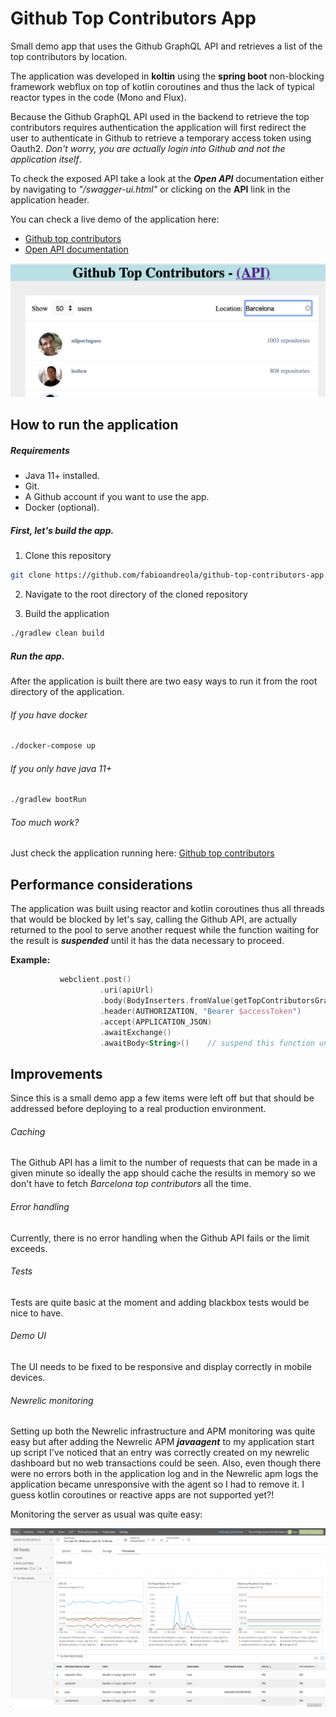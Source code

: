 # Github Top Contributors App
Small demo app that uses the Github GraphQL API and retrieves a list of the top contributors by location.

The application was developed in **koltin** using the **spring boot** non-blocking framework webflux on top of kotlin coroutines and thus the lack of typical reactor types in the code (Mono and Flux).

Because the Github GraphQL API used in the backend to retrieve the top contributors requires authentication the application will first redirect the user to authenticate in Github to retrieve a temporary access token using Oauth2. _Don't worry, you are actually login into Github and not the application itself_.

To check the exposed API take a look at the **_Open API_** documentation either by navigating to _"/swagger-ui.html"_ or clicking on the **API** link in the application header.

You can check a live demo of the application here:

* [Github top contributors](http://165.22.69.217:8080/)
* [Open API documentation](http://165.22.69.217:8080/swagger-ui.html)


<img src="https://github.com/fabioandreola/github-top-contributors-app/blob/5ab17b994e18d574282c70c2b583e911c2de04c6/doc/images/app_screenshot.png" width="800"/>

## How to run the application

##### Requirements 

* Java 11+ installed.
* Git.
* A Github account if you want to use the app.
* Docker (optional).

##### First, let's build the app.

1. Clone this repository 
```sh
git clone https://github.com/fabioandreola/github-top-contributors-app.git
```

2. Navigate to the root directory of the cloned repository

3. Build the application

```sh
./gradlew clean build
```

##### Run the app.

After the application is built there are two easy ways to run it from the root directory of the application.

###### If you have docker

```sh
./docker-compose up
```

###### If you only have java 11+

```sh
./gradlew bootRun
```

###### Too much work?

Just check the application running here: [Github top contributors](http://165.22.69.217:8080/)

## Performance considerations

The application was built using reactor and kotlin coroutines thus all threads that would be blocked by let's say, calling the Github API, are actually returned to the pool to serve another request while the function waiting for the result is **_suspended_** until it has the data necessary to proceed.

**Example:**

```kotlin
           webclient.post()
                    .uri(apiUrl)
                    .body(BodyInserters.fromValue(getTopContributorsGraphQlQuery(location, chunkSize, fromPageCursor)))
                    .header(AUTHORIZATION, "Bearer $accessToken")
                    .accept(APPLICATION_JSON)
                    .awaitExchange()                 
                    .awaitBody<String>()    // suspend this function until we have the data we need
```

## Improvements

Since this is a small demo app a few items were left off but that should be addressed before deploying to a real production environment.

###### Caching

The Github API has a limit to the number of requests that can be made in a given minute so ideally the app should cache the results in memory so we don't have to fetch _Barcelona top contributors_ all the time.

###### Error handling

Currently, there is no error handling when the Github API fails or the limit exceeds.

###### Tests

Tests are quite basic at the moment and adding blackbox tests would be nice to have. 

###### Demo UI

The UI needs to be fixed to be responsive and display correctly in mobile devices.

###### Newrelic monitoring

Setting up both the Newrelic infrastructure and APM monitoring was quite easy but after adding the Newrelic APM **_javaagent_** to my application start up script I've noticed that an entry was correctly created on my newrelic dashboard but no web transactions could be seen. Also, even though there were no errors both in the application log and in the Newrelic apm logs the application became unresponsive with the agent so I had to remove it. I guess kotlin coroutines or reactive apps are not supported yet?!

Monitoring the server as usual was quite easy:

<img src="https://github.com/fabioandreola/github-top-contributors-app/blob/master/doc/images/newrelic.png" width="800"/>


